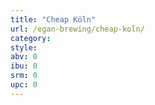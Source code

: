 ```yaml
---
title: "Cheap Köln"
url: /egan-brewing/cheap-koln/
category: 
style: 
abv: 0
ibu: 0
srm: 0
upc: 0
---
```


